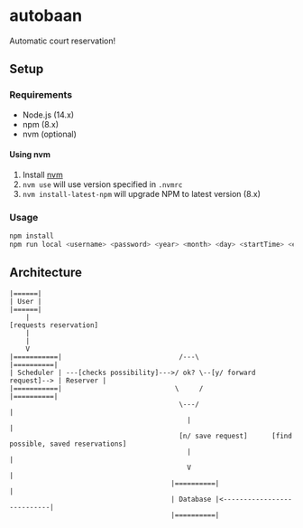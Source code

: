 # autobaan

Automatic court reservation!

## Setup

### Requirements

- Node.js (14.x)
- npm (8.x)
- nvm (optional)

#### Using nvm

1. Install [nvm](https://github.com/nvm-sh/nvm#installing-and-updating)
1. `nvm use` will use version specified in `.nvmrc`
1. `nvm install-latest-npm` will upgrade NPM to latest version (8.x)

### Usage

```bash
npm install
npm run local <username> <password> <year> <month> <day> <startTime> <endTime> <opponentName> <opponentId>
```

## Architecture

```
|======|
| User |
|======|
    |
[requests reservation]
    |
    |
    V
|===========|                             /---\                           |==========|
| Scheduler | ---[checks possibility]--->/ ok? \--[y/ forward request]--> | Reserver |
|===========|                            \     /                          |==========|
                                          \---/                                 |
                                            |                                   |
                                          [n/ save request]      [find possible, saved reservations]
                                            |                                   |
                                            V                                   |
                                        |==========|                            |
                                        | Database |<---------------------------|
                                        |==========|
```